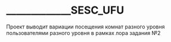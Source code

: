 # _____________SESC_UFU
Проект выводит вариации посещения комнат разного уровня пользователями разного уровня в рамках лора задания №2
